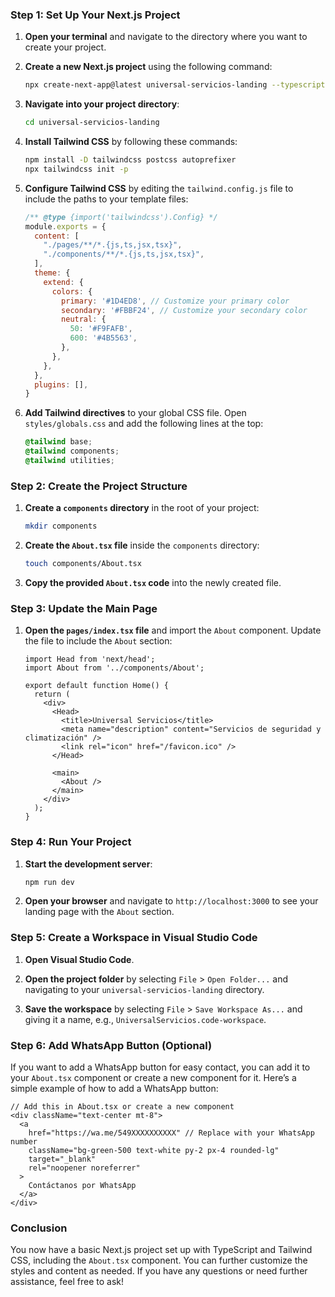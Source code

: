 ### Step 1: Set Up Your Next.js Project

1. **Open your terminal** and navigate to the directory where you want to create your project.

2. **Create a new Next.js project** using the following command:
   ```bash
   npx create-next-app@latest universal-servicios-landing --typescript
   ```

3. **Navigate into your project directory**:
   ```bash
   cd universal-servicios-landing
   ```

4. **Install Tailwind CSS** by following these commands:
   ```bash
   npm install -D tailwindcss postcss autoprefixer
   npx tailwindcss init -p
   ```

5. **Configure Tailwind CSS** by editing the `tailwind.config.js` file to include the paths to your template files:
   ```javascript
   /** @type {import('tailwindcss').Config} */
   module.exports = {
     content: [
       "./pages/**/*.{js,ts,jsx,tsx}",
       "./components/**/*.{js,ts,jsx,tsx}",
     ],
     theme: {
       extend: {
         colors: {
           primary: '#1D4ED8', // Customize your primary color
           secondary: '#FBBF24', // Customize your secondary color
           neutral: {
             50: '#F9FAFB',
             600: '#4B5563',
           },
         },
       },
     },
     plugins: [],
   }
   ```

6. **Add Tailwind directives** to your global CSS file. Open `styles/globals.css` and add the following lines at the top:
   ```css
   @tailwind base;
   @tailwind components;
   @tailwind utilities;
   ```

### Step 2: Create the Project Structure

1. **Create a `components` directory** in the root of your project:
   ```bash
   mkdir components
   ```

2. **Create the `About.tsx` file** inside the `components` directory:
   ```bash
   touch components/About.tsx
   ```

3. **Copy the provided `About.tsx` code** into the newly created file.

### Step 3: Update the Main Page

1. **Open the `pages/index.tsx` file** and import the `About` component. Update the file to include the `About` section:
   ```tsx
   import Head from 'next/head';
   import About from '../components/About';

   export default function Home() {
     return (
       <div>
         <Head>
           <title>Universal Servicios</title>
           <meta name="description" content="Servicios de seguridad y climatización" />
           <link rel="icon" href="/favicon.ico" />
         </Head>

         <main>
           <About />
         </main>
       </div>
     );
   }
   ```

### Step 4: Run Your Project

1. **Start the development server**:
   ```bash
   npm run dev
   ```

2. **Open your browser** and navigate to `http://localhost:3000` to see your landing page with the `About` section.

### Step 5: Create a Workspace in Visual Studio Code

1. **Open Visual Studio Code**.

2. **Open the project folder** by selecting `File` > `Open Folder...` and navigating to your `universal-servicios-landing` directory.

3. **Save the workspace** by selecting `File` > `Save Workspace As...` and giving it a name, e.g., `UniversalServicios.code-workspace`.

### Step 6: Add WhatsApp Button (Optional)

If you want to add a WhatsApp button for easy contact, you can add it to your `About.tsx` component or create a new component for it. Here’s a simple example of how to add a WhatsApp button:

```tsx
// Add this in About.tsx or create a new component
<div className="text-center mt-8">
  <a
    href="https://wa.me/549XXXXXXXXXX" // Replace with your WhatsApp number
    className="bg-green-500 text-white py-2 px-4 rounded-lg"
    target="_blank"
    rel="noopener noreferrer"
  >
    Contáctanos por WhatsApp
  </a>
</div>
```

### Conclusion

You now have a basic Next.js project set up with TypeScript and Tailwind CSS, including the `About.tsx` component. You can further customize the styles and content as needed. If you have any questions or need further assistance, feel free to ask!